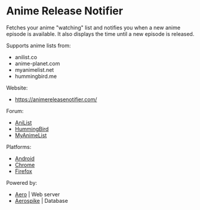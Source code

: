 Anime Release Notifier
======================

Fetches your anime "watching" list and notifies you when a new anime episode is available. It also displays the time until a new episode is released.

Supports anime lists from:
- anilist.co
- anime-planet.com
- myanimelist.net
- hummingbird.me

Website:
- https://animereleasenotifier.com/

Forum:
- [AniList](http://anilist.co/forum/thread/64)
- [HummingBird](https://forums.hummingbird.me/t/16787)
- [MyAnimeList](http://myanimelist.net/forum/?topicid=1175519)

Platforms:
- [Android](https://github.com/blitzprog/anime-release-notifier-android)
- [Chrome](https://github.com/blitzprog/anime-release-notifier-chrome)
- [Firefox](https://github.com/blitzprog/anime-release-notifier-firefox)

Powered by:
- [Aero](https://github.com/aerojs/aero) | Web server
- [Aerospike](https://github.com/aerospike) | Database